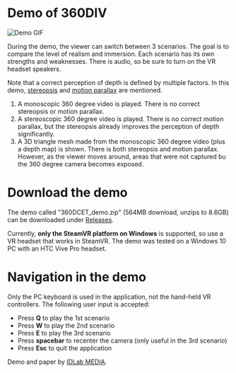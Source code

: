 # Demo of 360DIV

![Demo GIF](https://github.com/IDLabMedia/360DCET/blob/main/docs/demo.gif)

During the demo, the viewer can switch between 3 scenarios. The goal is to compare the level of realism and immersion. Each scenario has its own strengths and weaknesses. There is audio, so be sure to turn on the VR headset speakers.

Note that a correct perception of depth is defined by multiple factors. In this demo, [stereopsis](https://en.wikipedia.org/wiki/Stereopsis) and [motion parallax](https://en.wikipedia.org/wiki/Parallax) are mentioned.

1. A monoscopic 360 degree video is played. There is no correct stereopsis or motion parallax.
2. A stereoscopic 360 degree video is played. There is no correct motion parallax, but the stereopsis already improves the perception of depth significantly.
3. A 3D triangle mesh made from the monoscopic 360 degree video (plus a depth map) is shown. There is both stereopsis and motion parallax. However, as the viewer moves around, areas that were not captured bu the 360 degree camera becomes exposed.

# Download the demo

The demo called "360DCET_demo.zip" (564MB download, unzips to 8.6GB) can be downloaded under [Releases](https://github.com/IDLabMedia/360DIV/releases).

Currently, **only the SteamVR platform on Windows** is supported, so use a VR headset that works in SteamVR. The demo was tested on a Windows 10 PC with an HTC Vive Pro headset. 

# Navigation in the demo

Only the PC keyboard is used in the application, not the hand-held VR controllers. The following user input is accepted:

- Press **Q** to play the 1st scenario
- Press **W** to play the 2nd scenario
- Press **E** to play the 3rd scenario
- Press **spacebar** to recenter the camera (only useful in the 3rd scenario)
- Press **Esc** to quit the application

Demo and paper by [IDLab MEDIA](https://media.idlab.ugent.be/).

